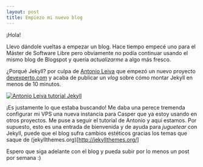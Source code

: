 ```yaml
---
layout: post
title: Empiezo mi nuevo blog
---
```


¡Hola!

Llevo dándole vueltas a empezar un blog. Hace tiempo empecé uno para el Máster de Software Libre pero obviamente no podía continuar usando el mismo blog de Blogspot y quería _actualizarme_ a algo más fresco.

¿Porqué Jekyll? por culpa de [Antonio Leiva](http://antonioleiva.com/) que empezó un nuevo proyecto [devexperto.com](http://devexperto.com/) y acaba de publicar un *vlog* sobre cómo montar Jekyll en menos de 10 minutos.

[![Antonio Leiva tutorial Jekyll](http://img.youtube.com/vi/lsvRyE5tPQQ/0.jpg)](http://www.youtube.com/watch?v=lsvRyE5tPQQ)

¡Es justamente lo que estaba buscando! Me daba una perece tremenda configurar mi VPS una nueva instancia para Casper que ya estoy usando en otros proyectos. Me puse a seguir el tutorial de Antonio y aquí estamos. Por supuesto, esto es una entrada de bienvenida y de ayuda para _juguetear_ con Jekyll, puede que el blog sufra cambios estéticos gracias los temas que saque de (jekyllthemes.org)[http://jekyllthemes.org/]

Espero que siga adelante con el blog y pueda subir por lo menos un post por semana :)
